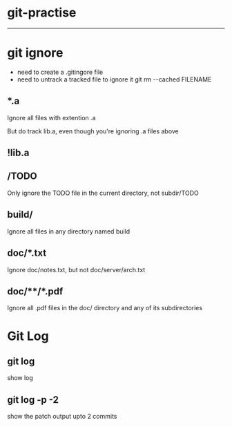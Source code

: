 
# git-practise

------------

# git ignore

* need to create  a .gitingore file
* need to untrack a tracked file to ignore it git rm --cached FILENAME

## *.a

Ignore all files with extention .a

But do track lib.a, even though you're ignoring .a files above

## !lib.a

## /TODO

Only ignore the TODO file in the current directory, not subdir/TODO

## build/

Ignore all files in any directory named build

## doc/*.txt

Ignore doc/notes.txt, but not doc/server/arch.txt

## doc/**/*.pdf

Ignore all .pdf files in the doc/ directory and any of its subdirectories

# Git Log

## git log

show log

## git log -p -2

show the patch output upto 2 commits
